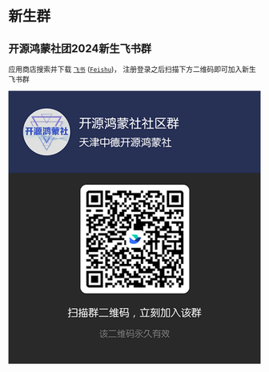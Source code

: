 # 新生群

## 开源鸿蒙社团2024新生飞书群

应用商店搜索并下载
[`飞书`](https://www.feishu.cn/download?tracking_code=701TL00000DxhsgYAB&utm_from=bingpinzhuan_image_pc_office_pinpai_download_c006&source=bing&device=pc&ekeywordid=c006)
([`Feishu`](https://www.feishu.cn/download?tracking_code=701TL00000DxhsgYAB&utm_from=bingpinzhuan_image_pc_office_pinpai_download_c006&source=bing&device=pc&ekeywordid=c006))，
注册登录之后扫描下方二维码即可加入新生飞书群

![开源鸿蒙社团2024新生飞书群二维码](../../../public/guide/foreword/QRCode.png)
